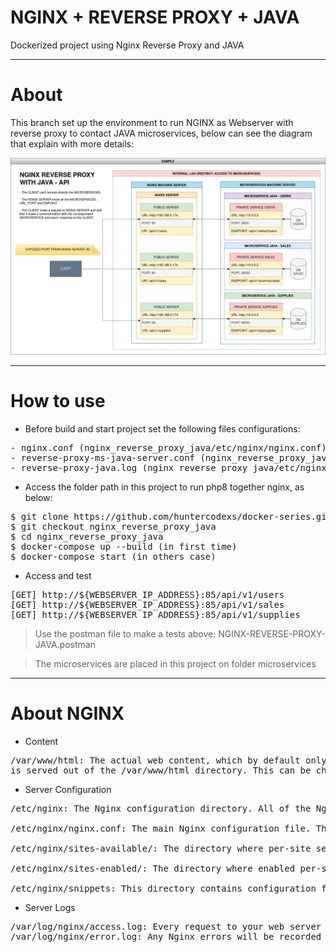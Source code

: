 
# NGINX + REVERSE PROXY + JAVA

Dockerized project using Nginx Reverse Proxy and JAVA

-----------------

# About

This branch set up the environment to run NGINX as Webserver with reverse proxy to contact JAVA microservices, below can 
see the diagram that explain with more details:

![img.png](nginx_reverse_proxy_java/files/media/NGINX-REVERSE-PROXY-JAVA-SAMPLE.png)

-----------------

# How to use

- Before build and start project set the following files configurations:

<pre>
- nginx.conf (nginx_reverse_proxy_java/etc/nginx/nginx.conf)
- reverse-proxy-ms-java-server.conf (nginx_reverse_proxy_java/etc/nginx/conf/reverse-proxy-ms-java-server.conf)
- reverse-proxy-java.log (nginx_reverse_proxy_java/etc/nginx/logs/reverse-proxy-java.log)
</pre>

- Access the folder path in this project to run php8 together nginx, as below:

<pre>
$ git clone https://github.com/huntercodexs/docker-series.git .
$ git checkout nginx_reverse_proxy_java
$ cd nginx_reverse_proxy_java
$ docker-compose up --build (in first time)
$ docker-compose start (in others case)
</pre>

- Access and test

<pre>
[GET] http://${WEBSERVER_IP_ADDRESS}:85/api/v1/users
[GET] http://${WEBSERVER_IP_ADDRESS}:85/api/v1/sales
[GET] http://${WEBSERVER_IP_ADDRESS}:85/api/v1/supplies
</pre>

> Use the postman file to make a tests above: NGINX-REVERSE-PROXY-JAVA.postman

> The microservices are placed in this project on folder microservices

-----------------
# About NGINX

- Content
<pre>
/var/www/html: The actual web content, which by default only consists of the default Nginx page you saw earlier, 
is served out of the /var/www/html directory. This can be changed by altering Nginx configuration files.
</pre>

- Server Configuration
<pre>
/etc/nginx: The Nginx configuration directory. All of the Nginx configuration files reside here.

/etc/nginx/nginx.conf: The main Nginx configuration file. This can be modified to make changes to the Nginx global configuration.

/etc/nginx/sites-available/: The directory where per-site server blocks can be stored. Nginx will not use the configuration files found in this directory unless they are linked to the sites-enabled directory. Typically, all server block configuration is done in this directory, and then enabled by linking to the other directory.

/etc/nginx/sites-enabled/: The directory where enabled per-site server blocks are stored. Typically, these are created by linking to configuration files found in the sites-available directory.

/etc/nginx/snippets: This directory contains configuration fragments that can be included elsewhere in the Nginx configuration. Potentially repeatable configuration segments are good candidates for refactoring into snippets.
</pre>

- Server Logs
<pre>
/var/log/nginx/access.log: Every request to your web server is recorded in this log file unless Nginx is configured to do otherwise.
/var/log/nginx/error.log: Any Nginx errors will be recorded in this log.
</pre>

